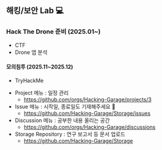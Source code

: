 ## 해킹/보안 Lab 💻

### Hack The Drone 준비 (2025.01~)
  - CTF
  - Drone 앱 분석

#### 모의침투 (2025.11~2025.12)
  - TryHackMe

* Project 메뉴 : 일정 관리
  - https://github.com/orgs/Hacking-Garage/projects/3
* Issue 메뉴 : 시작일, 종료일도 기재해주세요 🙏
  - https://github.com/Hacking-Garage/Storage/issues
* Discussion 메뉴 : 공부한 내용 올리는 공간
  - https://github.com/orgs/Hacking-Garage/discussions
* Storage Repository : 연구 보고서 등 문서 업로드
  - https://github.com/Hacking-Garage/Storage

<!--

**Here are some ideas to get you started:**

🙋‍♀️ A short introduction - what is your organization all about?
🌈 Contribution guidelines - how can the community get involved?
👩‍💻 Useful resources - where can the community find your docs? Is there anything else the community should know?
🍿 Fun facts - what does your team eat for breakfast?
🧙 Remember, you can do mighty things with the power of [Markdown](https://docs.github.com/github/writing-on-github/getting-started-with-writing-and-formatting-on-github/basic-writing-and-formatting-syntax)
-->
